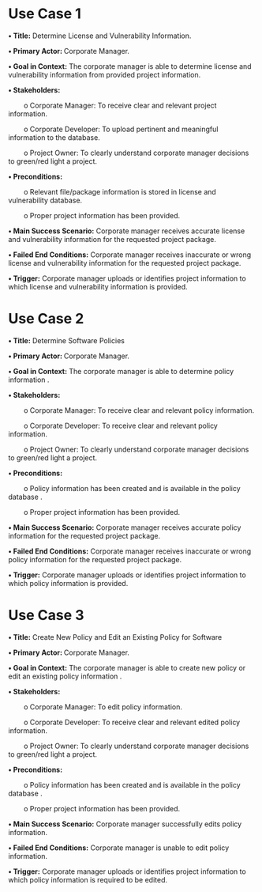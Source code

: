 <div>
<h1>
Use Case 1
</h1>

<p><b>•	Title:</b> Determine License and Vulnerability Information.</p>
<P><b>•	Primary Actor: </b>Corporate Manager.</p>
<P><b>•	Goal in Context:</b> The corporate manager is able to determine license and vulnerability information from provided project information.</p>
<p><b>•	Stakeholders:</b></p>
<p>&nbsp&nbsp&nbsp&nbsp&nbsp&nbsp&nbsp&nbspo	Corporate Manager: To receive clear and relevant project information.</p>
<p>&nbsp&nbsp&nbsp&nbsp&nbsp&nbsp&nbsp&nbspo	Corporate Developer: To upload pertinent and meaningful information to the database.</p>
<p>&nbsp&nbsp&nbsp&nbsp&nbsp&nbsp&nbsp&nbspo	Project Owner: To clearly understand corporate manager decisions to green/red light a project.</p>
<p><b>•	Preconditions:</b></p>
<p>&nbsp&nbsp&nbsp&nbsp&nbsp&nbsp&nbsp&nbspo	Relevant file/package information is stored in license and vulnerability database.</p>
<p>&nbsp&nbsp&nbsp&nbsp&nbsp&nbsp&nbsp&nbspo	Proper project information has been provided.</p>
<p><b>•	Main Success Scenario:</b> Corporate manager receives accurate license and vulnerability information for the requested project package.</p>
<p><b>•	Failed End Conditions:</b> Corporate manager receives inaccurate or wrong license and vulnerability information for the requested project package.</p>
<p><b>•	Trigger:</b> Corporate manager uploads or identifies project information to which license and vulnerability information is provided.</p>
</div>

<div>
<h1>
Use Case 2
</h1>

<p><b>•	Title:</b> Determine Software Policies</p>
<P><b>•	Primary Actor: </b>Corporate Manager.</p>
<P><b>•	Goal in Context:</b> The corporate manager is able to determine policy information .</p>
<p><b>•	Stakeholders:</b></p>
<p>&nbsp&nbsp&nbsp&nbsp&nbsp&nbsp&nbsp&nbspo	Corporate Manager: To receive clear and relevant policy information.</p>
<p>&nbsp&nbsp&nbsp&nbsp&nbsp&nbsp&nbsp&nbspo	Corporate Developer: To receive clear and relevant policy information.</p>
<p>&nbsp&nbsp&nbsp&nbsp&nbsp&nbsp&nbsp&nbspo	Project Owner: To clearly understand corporate manager decisions to green/red light a project.</p>
<p><b>•	Preconditions:</b></p>
<p>&nbsp&nbsp&nbsp&nbsp&nbsp&nbsp&nbsp&nbspo	Policy information has been created and is available in the policy database .</p>
<p>&nbsp&nbsp&nbsp&nbsp&nbsp&nbsp&nbsp&nbspo	Proper project information has been provided.</p>
<p><b>•	Main Success Scenario:</b> Corporate manager receives accurate policy information for the requested project package.</p>
<p><b>•	Failed End Conditions:</b> Corporate manager receives inaccurate or wrong policy information for the requested project package.</p>
<p><b>•	Trigger:</b> Corporate manager uploads or identifies project information to which policy information is provided.</p>
</div>

<div>
<h1>
Use Case 3
</h1>

<p><b>•	Title:</b> Create New Policy and Edit an Existing Policy for Software</p>
<P><b>•	Primary Actor: </b>Corporate Manager.</p>
<P><b>•	Goal in Context:</b>  The corporate manager is able to create new policy or edit an existing policy information .</p>
<p><b>•	Stakeholders:</b></p>
<p>&nbsp&nbsp&nbsp&nbsp&nbsp&nbsp&nbsp&nbspo	Corporate Manager:  To edit policy information.</p>
<p>&nbsp&nbsp&nbsp&nbsp&nbsp&nbsp&nbsp&nbspo	Corporate Developer: To receive clear and relevant edited policy information.</p>
<p>&nbsp&nbsp&nbsp&nbsp&nbsp&nbsp&nbsp&nbspo	Project Owner: To clearly understand corporate manager decisions to green/red light a project.</p>
<p><b>•	Preconditions:</b></p>
<p>&nbsp&nbsp&nbsp&nbsp&nbsp&nbsp&nbsp&nbspo	Policy information has been created and is available in the policy database  .</p>
<p>&nbsp&nbsp&nbsp&nbsp&nbsp&nbsp&nbsp&nbspo	Proper project information has been provided.</p>
<p><b>•	Main Success Scenario:</b> Corporate manager successfully edits policy information.</p>
<p><b>•	Failed End Conditions:</b> Corporate manager is unable to edit policy information.</p>
<p><b>•	Trigger:</b> Corporate manager uploads or identifies project information to which policy information is required to be edited.</p>
</div>
